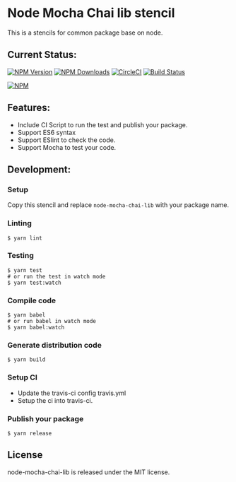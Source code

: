 # Node Mocha Chai lib stencil
This is a stencils for common package base on node.

## Current Status:

[![NPM Version](https://img.shields.io/npm/v/node-mocha-chai-lib.svg)](https://npmjs.org/package/node-mocha-chai-lib)
[![NPM Downloads](https://img.shields.io/npm/dm/node-mocha-chai-lib.svg)](https://npmjs.org/package/node-mocha-chai-lib)
[![CircleCI](https://circleci.com/gh/xqstencils/node-mocha-chai-lib.svg?style=svg)](https://circleci.com/gh/xqstencils/node-mocha-chai-lib)
[![Build Status](https://travis-ci.org/xqstencils/node-mocha-chai-lib.svg?branch=master)](https://travis-ci.org/xqstencils/node-mocha-chai-lib)

[![NPM](https://nodei.co/npm/node-mocha-chai-lib.png?downloads=true&downloadRank=true&stars=true)](https://nodei.co/npm/node-mocha-chai-lib/)

## Features:

* Include CI Script to run the test and publish your package.
* Support ES6 syntax
* Support ESlint to check the code.
* Support Mocha to test your code.

## Development:

### Setup

Copy this stencil and replace `node-mocha-chai-lib` with your package name.

### Linting

```
$ yarn lint
```

### Testing

```
$ yarn test
# or run the test in watch mode
$ yarn test:watch
```

### Compile code

```
$ yarn babel
# or run babel in watch mode
$ yarn babel:watch
```

### Generate distribution code

```
$ yarn build
```

### Setup CI

* Update the travis-ci config travis.yml
* Setup the ci into travis-ci.


### Publish your package

```
$ yarn release
```

## License

node-mocha-chai-lib is released under the MIT license.
